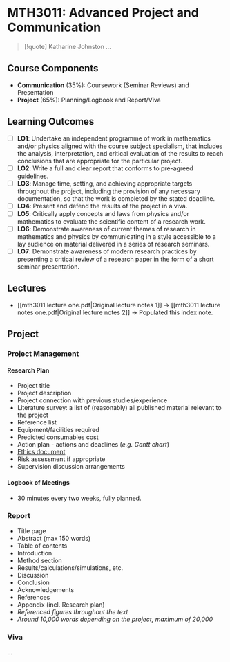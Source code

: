 # MTH3011: Advanced Project and Communication

> [!quote] Katharine Johnston
> …

## Course Components

- **Communication** (35%): Coursework (Seminar Reviews) and Presentation
- **Project** (65%): Planning/Logbook and Report/Viva

## Learning Outcomes

- [ ] **LO1**: Undertake an independent programme of work in mathematics and/or physics aligned with the course subject specialism, that includes the analysis, interpretation, and critical evaluation of the results to reach conclusions that are appropriate for the particular project.
- [ ] **LO2**: Write a full and clear report that conforms to pre-agreed guidelines.
- [ ] **LO3**: Manage time, setting, and achieving appropriate targets throughout the project, including the provision of any necessary documentation, so that the work is completed by the stated deadline.
- [ ] **LO4**: Present and defend the results of the project in a viva.
- [ ] **LO5**: Critically apply concepts and laws from physics and/or mathematics to evaluate the scientific content of a research work.
- [ ] **LO6**: Demonstrate awareness of current themes of research in mathematics and physics by communicating in a style accessible to a lay audience on material delivered in a series of research seminars.
- [ ] **LO7**: Demonstrate awareness of modern research practices by presenting a critical review of a research paper in the form of a short seminar presentation.

## Lectures

- [[mth3011 lecture one.pdf|Original lecture notes 1]] -> [[mth3011 lecture notes one.pdf|Original lecture notes 2]] -> Populated this index note.

## Project

### Project Management

#### Research Plan

- Project title
- Project description
- Project connection with previous studies/experience
- Literature survey: a list of (reasonably) all published material relevant to the project
- Reference list
- Equipment/facilities required
- Predicted consumables cost
- Action plan - actions and deadlines (*e.g. Gantt chart*)
- [Ethics document](https://ethicsapply.lincoln.ac.uk/)
- Risk assessment if appropriate
- Supervision discussion arrangements

#### Logbook of Meetings

- 30 minutes every two weeks, fully planned.

### Report

- Title page
- Abstract (max 150 words)
- Table of contents
- Introduction
- Method section
- Results/calculations/simulations, etc.
- Discussion
- Conclusion
- Acknowledgements
- References
- Appendix (incl. Research plan)
- *Referenced figures throughout the text*
- *Around 10,000 words depending on the project, maximum of 20,000*

### Viva

…
